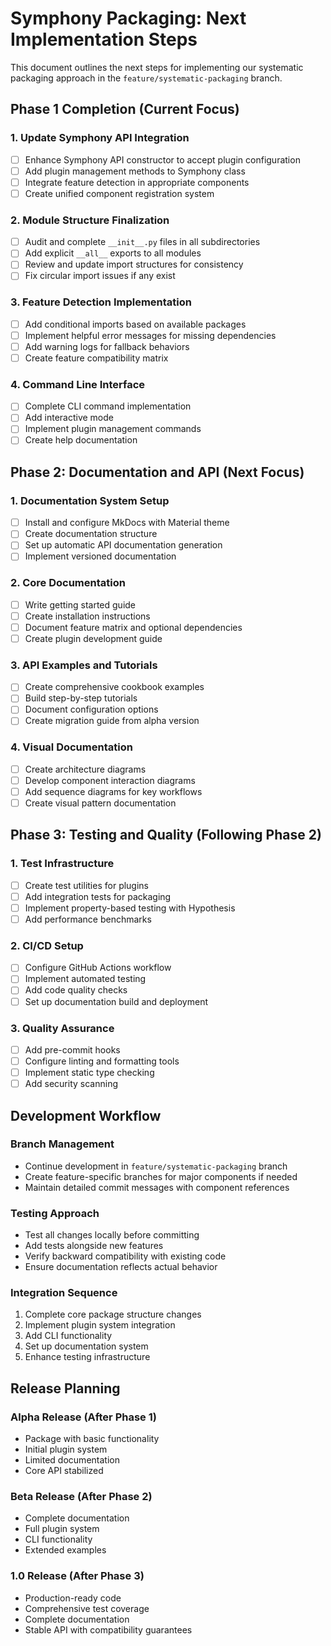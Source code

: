 # Symphony Packaging: Next Implementation Steps

This document outlines the next steps for implementing our systematic packaging approach in the `feature/systematic-packaging` branch.

## Phase 1 Completion (Current Focus)

### 1. Update Symphony API Integration
- [ ] Enhance Symphony API constructor to accept plugin configuration
- [ ] Add plugin management methods to Symphony class
- [ ] Integrate feature detection in appropriate components
- [ ] Create unified component registration system

### 2. Module Structure Finalization
- [ ] Audit and complete `__init__.py` files in all subdirectories
- [ ] Add explicit `__all__` exports to all modules
- [ ] Review and update import structures for consistency
- [ ] Fix circular import issues if any exist

### 3. Feature Detection Implementation
- [ ] Add conditional imports based on available packages
- [ ] Implement helpful error messages for missing dependencies
- [ ] Add warning logs for fallback behaviors
- [ ] Create feature compatibility matrix

### 4. Command Line Interface
- [ ] Complete CLI command implementation
- [ ] Add interactive mode
- [ ] Implement plugin management commands
- [ ] Create help documentation

## Phase 2: Documentation and API (Next Focus)

### 1. Documentation System Setup
- [ ] Install and configure MkDocs with Material theme
- [ ] Create documentation structure
- [ ] Set up automatic API documentation generation
- [ ] Implement versioned documentation

### 2. Core Documentation
- [ ] Write getting started guide
- [ ] Create installation instructions
- [ ] Document feature matrix and optional dependencies
- [ ] Create plugin development guide

### 3. API Examples and Tutorials
- [ ] Create comprehensive cookbook examples
- [ ] Build step-by-step tutorials
- [ ] Document configuration options
- [ ] Create migration guide from alpha version

### 4. Visual Documentation
- [ ] Create architecture diagrams
- [ ] Develop component interaction diagrams
- [ ] Add sequence diagrams for key workflows
- [ ] Create visual pattern documentation

## Phase 3: Testing and Quality (Following Phase 2)

### 1. Test Infrastructure
- [ ] Create test utilities for plugins
- [ ] Add integration tests for packaging
- [ ] Implement property-based testing with Hypothesis
- [ ] Add performance benchmarks

### 2. CI/CD Setup
- [ ] Configure GitHub Actions workflow
- [ ] Implement automated testing
- [ ] Add code quality checks
- [ ] Set up documentation build and deployment

### 3. Quality Assurance
- [ ] Add pre-commit hooks
- [ ] Configure linting and formatting tools
- [ ] Implement static type checking
- [ ] Add security scanning

## Development Workflow

### Branch Management
- Continue development in `feature/systematic-packaging` branch
- Create feature-specific branches for major components if needed
- Maintain detailed commit messages with component references

### Testing Approach
- Test all changes locally before committing
- Add tests alongside new features
- Verify backward compatibility with existing code
- Ensure documentation reflects actual behavior

### Integration Sequence
1. Complete core package structure changes
2. Implement plugin system integration
3. Add CLI functionality
4. Set up documentation system
5. Enhance testing infrastructure

## Release Planning

### Alpha Release (After Phase 1)
- Package with basic functionality
- Initial plugin system
- Limited documentation
- Core API stabilized

### Beta Release (After Phase 2)
- Complete documentation
- Full plugin system
- CLI functionality
- Extended examples

### 1.0 Release (After Phase 3)
- Production-ready code
- Comprehensive test coverage
- Complete documentation
- Stable API with compatibility guarantees